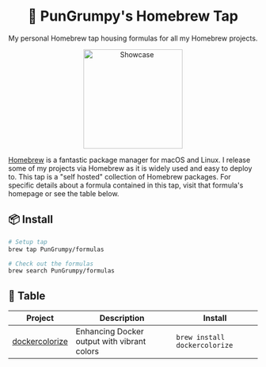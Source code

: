 <div align="center">

# 🍺 PunGrumpy's Homebrew Tap

My personal Homebrew tap housing formulas for all my Homebrew projects.

<img src="https://upload.wikimedia.org/wikipedia/commons/thumb/9/95/Homebrew_logo.svg/1200px-Homebrew_logo.svg.png" alt="Showcase" width="200"/>

</div>

[Homebrew](https://brew.sh) is a fantastic package manager for macOS and Linux. I release some of my projects via Homebrew as it is widely used and easy to deploy to. This tap is a "self hosted" collection of Homebrew packages. For specific details about a formula contained in this tap, visit that formula's homepage or see the table below.

## 📦 Install

```bash
# Setup tap
brew tap PunGrumpy/formulas

# Check out the formulas
brew search PunGrumpy/formulas
```

## 🍴 Table

<!-- project_table_start -->

| Project                                                       | Description                                 | Install                       |
| ------------------------------------------------------------- | ------------------------------------------- | ----------------------------- |
| [dockercolorize](https://github.com/PunGrumpy/dockercolorize) | Enhancing Docker output with vibrant colors | `brew install dockercolorize` |

<!-- project_table_end -->
